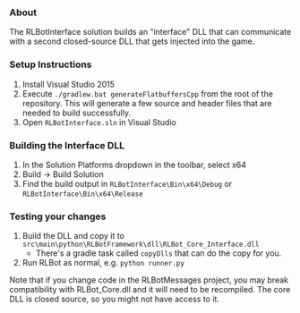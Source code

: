 ### About

The RLBotInterface solution builds an "interface" DLL that can communicate with
a second closed-source DLL that gets injected into the game.

### Setup Instructions

1. Install Visual Studio 2015
2. Execute `./gradlew.bat generateFlatbuffersCpp` from the root of the repository.
This will generate a few source and header files that are needed to build successfully.
3. Open `RLBotInterface.sln` in Visual Studio

### Building the Interface DLL

1. In the Solution Platforms dropdown in the toolbar, select x64
2. Build -> Build Solution
3. Find the build output in `RLBotInterface\Bin\x64\Debug` or `RLBotInterface\Bin\x64\Release`

### Testing your changes

1. Build the DLL and copy it to `src\main\python\RLBotFramework\dll\RLBot_Core_Interface.dll`
   - There's a gradle task called `copyDlls` that can do the copy for you.
2. Run RLBot as normal, e.g. `python runner.py`

Note that if you change code in the RLBotMessages project, you may break compatibility with
RLBot_Core.dll and it will need to be recompiled. The core DLL is closed source,
so you might not have access to it.